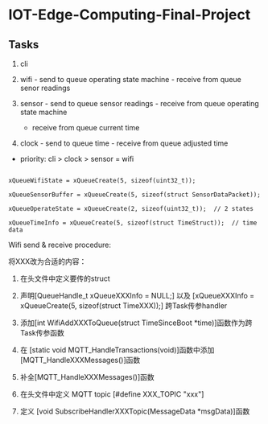 # IOT-Edge-Computing-Final-Project

## Tasks

1. cli

2. wifi - send to queue operating state machine  - receive from queue senor readings

3. sensor  - send to queue sensor readings  -  receive from queue operating state machine

   - receive from queue current time

4. clock  -  send to queue time  -  receive from queue adjusted time

- priority: cli > clock > sensor = wifi

```

xQueueWifiState = xQueueCreate(5, sizeof(uint32_t));

xQueueSensorBuffer = xQueueCreate(5, sizeof(struct SensorDataPacket));

xQueueOperateState = xQueueCreate(2, sizeof(uint32_t));  // 2 states

xQueueTimeInfo = xQueueCreate(5, sizeof(struct TimeStruct));  // time data

```

Wifi send & receive procedure:

将XXX改为合适的内容：

1. 在头文件中定义要传的struct

2. 声明[QueueHandle_t xQueueXXXInfo = NULL;] 以及 [xQueueXXXInfo = xQueueCreate(5, sizeof(struct TimeXXX));] 跨Task传参handler

3. 添加[int WifiAddXXXToQueue(struct TimeSinceBoot *time)]函数作为跨Task传参函数

4. 在 [static void MQTT_HandleTransactions(void)]函数中添加[MQTT_HandleXXXMessages()]函数

5. 补全[MQTT_HandleXXXMessages()]函数

6. 在头文件中定义 MQTT topic [#define XXX_TOPIC "xxx"]

7. 定义 [void SubscribeHandlerXXXTopic(MessageData *msgData)]函数
